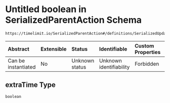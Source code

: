 # Untitled boolean in SerializedParentAction Schema

```txt
https://timelimit.io/SerializedParentAction#/definitions/SerializedUpdateTimelimitRuleAction/properties/extraTime
```



| Abstract            | Extensible | Status         | Identifiable            | Custom Properties | Additional Properties | Access Restrictions | Defined In                                                                                       |
| :------------------ | :--------- | :------------- | :---------------------- | :---------------- | :-------------------- | :------------------ | :----------------------------------------------------------------------------------------------- |
| Can be instantiated | No         | Unknown status | Unknown identifiability | Forbidden         | Allowed               | none                | [SerializedParentAction.schema.json*](SerializedParentAction.schema.json "open original schema") |

## extraTime Type

`boolean`
